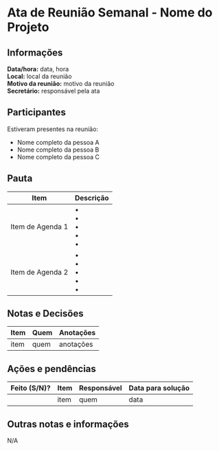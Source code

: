# Ata de Reunião Semanal - Nome do Projeto

## Informações

**Data/hora:** data, hora  
**Local:** local da reunião  
**Motivo da reunião:** motivo da reunião  
**Secretário:** responsável pela ata

## Participantes

Estiveram presentes na reunião:

- Nome completo da pessoa A
- Nome completo da pessoa B
- Nome completo da pessoa C

## Pauta

| Item             | Descrição                 |
| ---------------- | ------------------------- |
| Item de Agenda 1 | • <br>• <br>• <br>• <br>• |
| Item de Agenda 2 | • <br>• <br>• <br>• <br>• |

## Notas e Decisões

| Item | Quem | Anotações |
| ---- | ---- | --------- |
| item | quem | anotações |

## Ações e pendências

| Feito (S/N)? | Item | Responsável | Data para solução |
| ------------ | ---- | ----------- | ----------------- |
|              | item | quem        | data              |

## Outras notas e informações

N/A
